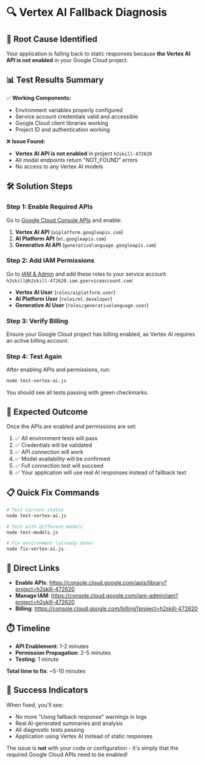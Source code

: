 # 🔍 Vertex AI Fallback Diagnosis

## 🚨 Root Cause Identified

Your application is falling back to static responses because **the Vertex AI API is not enabled** in your Google Cloud project.

## 📊 Test Results Summary

✅ **Working Components:**
- Environment variables properly configured
- Service account credentials valid and accessible
- Google Cloud client libraries working
- Project ID and authentication working

❌ **Issue Found:**
- **Vertex AI API is not enabled** in project `h2skill-472620`
- All model endpoints return "NOT_FOUND" errors
- No access to any Vertex AI models

## 🛠️ Solution Steps

### Step 1: Enable Required APIs

Go to [Google Cloud Console APIs](https://console.cloud.google.com/apis/library?project=h2skill-472620) and enable:

1. **Vertex AI API** (`aiplatform.googleapis.com`)
2. **AI Platform API** (`ml.googleapis.com`) 
3. **Generative AI API** (`generativelanguage.googleapis.com`)

### Step 2: Add IAM Permissions

Go to [IAM & Admin](https://console.cloud.google.com/iam-admin/iam?project=h2skill-472620) and add these roles to your service account `h2skill@h2skill-472620.iam.gserviceaccount.com`:

- **Vertex AI User** (`roles/aiplatform.user`)
- **AI Platform User** (`roles/ml.developer`)
- **Generative AI User** (`roles/generativelanguage.user`)

### Step 3: Verify Billing

Ensure your Google Cloud project has billing enabled, as Vertex AI requires an active billing account.

### Step 4: Test Again

After enabling APIs and permissions, run:

```bash
node test-vertex-ai.js
```

You should see all tests passing with green checkmarks.

## 🎯 Expected Outcome

Once the APIs are enabled and permissions are set:

1. ✅ All environment tests will pass
2. ✅ Credentials will be validated
3. ✅ API connection will work
4. ✅ Model availability will be confirmed
5. ✅ Full connection test will succeed
6. ✅ Your application will use real AI responses instead of fallback text

## 📋 Quick Fix Commands

```bash
# Test current status
node test-vertex-ai.js

# Test with different models
node test-models.js

# Fix environment (already done)
node fix-vertex-ai.js
```

## 🔗 Direct Links

- **Enable APIs**: https://console.cloud.google.com/apis/library?project=h2skill-472620
- **Manage IAM**: https://console.cloud.google.com/iam-admin/iam?project=h2skill-472620
- **Billing**: https://console.cloud.google.com/billing?project=h2skill-472620

## ⏱️ Timeline

- **API Enablement**: 1-2 minutes
- **Permission Propagation**: 2-5 minutes
- **Testing**: 1 minute

**Total time to fix**: ~5-10 minutes

## 🎉 Success Indicators

When fixed, you'll see:
- No more "Using fallback response" warnings in logs
- Real AI-generated summaries and analysis
- All diagnostic tests passing
- Application using Vertex AI instead of static responses

The issue is **not** with your code or configuration - it's simply that the required Google Cloud APIs need to be enabled!
